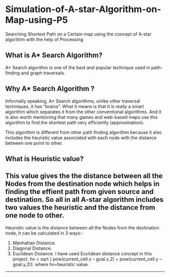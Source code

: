 <h1><b>Simulation-of-A-star-Algorithm-on-Map-using-P5</b></h1>
Searching Shortest Path on a Certain map using the concept of A-star algorithm with the help of Processing

## What is A* Search Algorithm?
A* Search algorithm is one of the best and popular technique used in path-finding and graph traversals.

## Why A* Search Algorithm ?
Informally speaking, A* Search algorithms, unlike other traversal techniques, it has “brains”. What it means is that it is really a smart algorithm which separates it from the other conventional algorithms.
And it is also worth mentioning that many games and web-based maps use this algorithm to find the shortest path very efficiently (approximation).

This algorithm is different from other path finding algorithm because it also includes the heuristic value associated with each node with the distance between one point to other.
## What is Heuristic value?
This value gives the the distance between all the Nodes from the destination node which helps in finding the effient path from given source and destination.
So all in all A-star algorithm includes two values the heuristic and the distance from one node to other.
------------
Heuristic value is the distance between all the Nodes from the destination node, it can be calculated in 3 ways:-
1) Manhattan Distance.
2) Diagonal Distance.
3) Euclidean Distance.
I have used Euclidean distance concept in this project.
hv = sqrt ( pow(current_cell.x – goal.x,2) + pow(current_cell.y – goal.y,2)).
where hv=heuristic value.
----------------------------------
